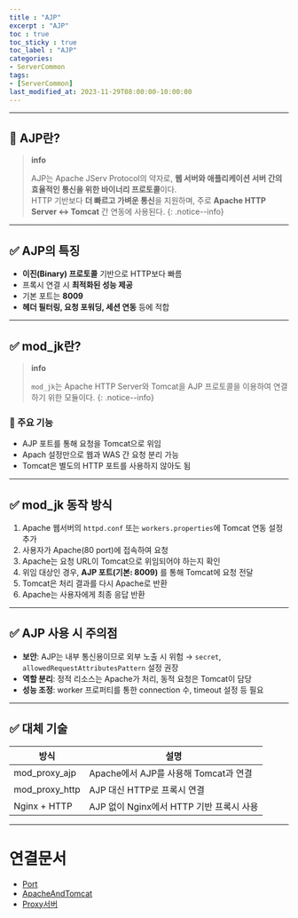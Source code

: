 ```yaml
---
title : "AJP"
excerpt : "AJP"
toc : true
toc_sticky : true
toc_label : "AJP"
categories:
- ServerCommon
tags:
- [ServerCommon]
last_modified_at: 2023-11-29T08:00:00-10:00:00
---
```

  
---
  
## 📌 AJP란?

> **info**
>
> AJP는 Apache JServ Protocol의 약자로, **웹 서버와 애플리케이션 서버 간의 효율적인 통신을 위한 바이너리 프로토콜**이다.  
> HTTP 기반보다 **더 빠르고 가벼운 통신**을 지원하며, 주로 **Apache HTTP Server ↔ Tomcat** 간 연동에 사용된다. 
{: .notice--info}  

---
  
## ✅ AJP의 특징

- **이진(Binary) 프로토콜** 기반으로 HTTP보다 빠름
- 프록시 연결 시 **최적화된 성능 제공**
- 기본 포트는 **8009**
- **헤더 필터링, 요청 포워딩, 세션 연동** 등에 적합

---
  
## ✅ mod_jk란?

> **info**
>
> `mod_jk`는 Apache HTTP Server와 Tomcat을 AJP 프로토콜을 이용하여 연결하기 위한 모듈이다. 
{: .notice--info}  
  
### 🔹 주요 기능

- AJP 포트를 통해 요청을 Tomcat으로 위임
- Apach 설정만으로 웹과 WAS 간 요청 분리 가능
- Tomcat은 별도의 HTTP 포트를 사용하지 않아도 됨

---
  
## ✅ mod_jk 동작 방식

1. Apache 웹서버의 `httpd.conf` 또는 `workers.properties`에 Tomcat 연동 설정 추가
2. 사용자가 Apache(80 port)에 접속하여 요청
3. Apache는 요청 URL이 Tomcat으로 위임되어야 하는지 확인
4. 위임 대상인 경우, **AJP 포트(기본: 8009)** 를 통해 Tomcat에 요청 전달
5. Tomcat은 처리 결과를 다시 Apache로 반환
6. Apache는 사용자에게 최종 응답 반환

---
  
## ✅ AJP 사용 시 주의점

- **보안**: AJP는 내부 통신용이므로 외부 노출 시 위험 → `secret`, `allowedRequestAttributesPattern` 설정 권장
- **역할 분리**: 정적 리소스는 Apache가 처리, 동적 요청은 Tomcat이 담당
- **성능 조정**: worker 프로퍼티를 통한 connection 수, timeout 설정 등 필요

---
  
## ✅ 대체 기술

| 방식 | 설명 |
|------|------|
| mod_proxy_ajp | Apache에서 AJP를 사용해 Tomcat과 연결 |
| mod_proxy_http | AJP 대신 HTTP로 프록시 연결 |
| Nginx + HTTP | AJP 없이 Nginx에서 HTTP 기반 프록시 사용 |

---
  
# 연결문서
- [Port](../../developcommon/developcommon-Port)
- [ApacheAndTomcat](../../servercommon/servercommon-ApacheAndTomcat)
- [Proxy서버](../../webcommon/webcommon-Proxy서버)
